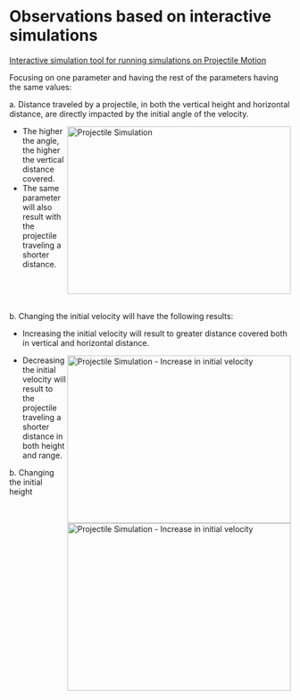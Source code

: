 # Observations based on interactive simulations

[Interactive simulation tool for running simulations on Projectile Motion](https://mg-2025p03.github.io/physics/Physics/1%20Mechanics/pNewAngle20250327.html)

Focusing on one parameter and having the rest of the parameters having the same values:

a. Distance traveled by a projectile, in both the vertical height and horizontal distance, are directly impacted by the initial angle of the velocity. 

<img align="right" src="https://mg-2025p03.github.io/physics/_pics/ProjectileMotion.png" alt="Projectile Simulation" width="400px" height="300px">

- The higher the angle, the higher the vertical distance covered.
- The same parameter will also result with the projectile traveling a shorter distance.

<p>&nbsp;</p>
<p>&nbsp;</p>

b. Changing the initial velocity will have the following results:

- Increasing the initial velocity will result to greater distance covered both in vertical and horizontal distance.

<img align="right" src="https://mg-2025p03.github.io/physics/_pics/P1_2Velocity100.png" alt="Projectile Simulation - Increase in initial velocity" width="400px" height="300px">

- Decreasing the initial velocity will result to the projectile traveling a shorter distance in both height and range. 

<img align="right" src="https://mg-2025p03.github.io/physics/_pics/P1_1Velocity25.png" alt="Projectile Simulation - Increase in initial velocity" width="400px" height="300px">

b. Changing the initial height